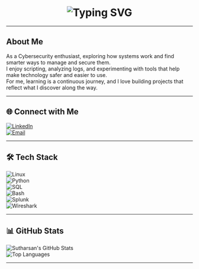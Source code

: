 <h1 align="center">
  <img src="https://readme-typing-svg.demolab.com?font=Fira+Code&weight=600&size=28&duration=3000&pause=1000&color=00F700&center=true&vCenter=true&width=500&lines=Hi%2C+I'm+Sutharsan+Senthil;I+enjoy+working+with+Linux+and+Security;Always+learning+and+building+new+things" alt="Typing SVG" />
</h1>

---

##  About Me
As a Cybersecurity enthusiast, exploring how systems work and find smarter ways to manage and secure them.  
I enjoy scripting, analyzing logs, and experimenting with tools that help make technology safer and easier to use.  
For me, learning is a continuous journey, and I love building projects that reflect what I discover along the way.  

---

## 🌐 Connect with Me

[![LinkedIn](https://img.shields.io/badge/LinkedIn-0077B5?style=for-the-badge&logo=linkedin&logoColor=white)](https://www.linkedin.com/in/sutharsansenthil/)  
[![Email](https://img.shields.io/badge/Email-D14836?style=for-the-badge&logo=gmail&logoColor=white)](mailto:sutharsansenthil46@gmail.com)  

---

## 🛠 Tech Stack

![Linux](https://img.shields.io/badge/Linux-FCC624?style=for-the-badge&logo=linux&logoColor=black)  
![Python](https://img.shields.io/badge/Python-3776AB?style=for-the-badge&logo=python&logoColor=white)  
![SQL](https://img.shields.io/badge/SQL-4479A1?style=for-the-badge&logo=mysql&logoColor=white)  
![Bash](https://img.shields.io/badge/Bash-121011?style=for-the-badge&logo=gnu-bash&logoColor=white)  
![Splunk](https://img.shields.io/badge/Splunk-000000?style=for-the-badge&logo=splunk&logoColor=white)  
![Wireshark](https://img.shields.io/badge/Wireshark-1679A7?style=for-the-badge&logo=wireshark&logoColor=white)  

---

## 📊 GitHub Stats

![Sutharsan's GitHub Stats](https://github-readme-stats.vercel.app/api?username=sanmarkos&show_icons=true&theme=radical)  
![Top Languages](https://github-readme-stats.vercel.app/api/top-langs/?username=sanmarkos&layout=compact&theme=radical)  

---

